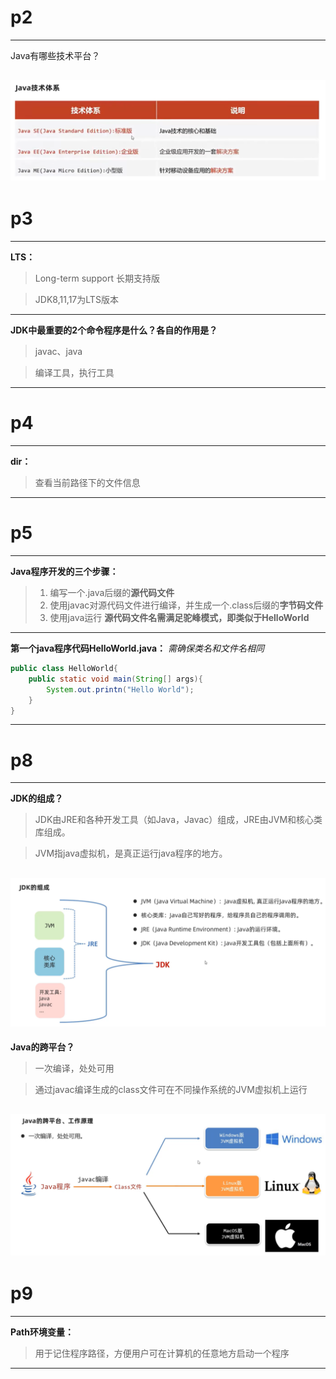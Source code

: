 # p2
---
Java有哪些技术平台？

![](images/2024-02-09-00-08-22.png)
---
# p3
---
**LTS：**
>Long-term support 长期支持版

>JDK8,11,17为LTS版本
---
**JDK中最重要的2个命令程序是什么？各自的作用是？**
>javac、java

>编译工具，执行工具
---
# p4
---
**dir：**
>查看当前路径下的文件信息
---
# p5
---
**Java程序开发的三个步骤：**
>1. 编写一个.java后缀的**源代码文件**
>2. 使用javac对源代码文件进行编译，并生成一个.class后缀的**字节码文件**
>3. 使用java运行
>**源代码文件名需满足驼峰模式，即类似于HelloWorld**
---
**第一个java程序代码HelloWorld.java：**
*需确保类名和文件名相同*
```java
public class HelloWorld{
    public static void main(String[] args){
        System.out.printn("Hello World");
    }
}
```
---
# p8
---
**JDK的组成？**
>JDK由JRE和各种开发工具（如Java，Javac）组成，JRE由JVM和核心类库组成。

>JVM指java虚拟机，是真正运行java程序的地方。

![](images/2024-02-10-17-06-03.png)
---
**Java的跨平台？**
>一次编译，处处可用

>通过javac编译生成的class文件可在不同操作系统的JVM虚拟机上运行

![](images/2024-02-10-17-16-56.png)
---

# p9
---
**Path环境变量：**
>用于记住程序路径，方便用户可在计算机的任意地方启动一个程序
---
